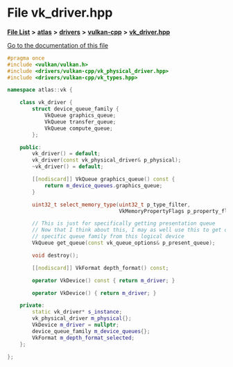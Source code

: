 

# File vk\_driver.hpp

[**File List**](files.md) **>** [**atlas**](dir_1e6ffef027cfcf7ded3287660b505c9f.md) **>** [**drivers**](dir_1605561db8076fbb4262fa758aa3edc0.md) **>** [**vulkan-cpp**](dir_47b67bd74134333dd9ae7c9592fa3f49.md) **>** [**vk\_driver.hpp**](vk__driver_8hpp.md)

[Go to the documentation of this file](vk__driver_8hpp.md)


```C++
#pragma once
#include <vulkan/vulkan.h>
#include <drivers/vulkan-cpp/vk_physical_driver.hpp>
#include <drivers/vulkan-cpp/vk_types.hpp>

namespace atlas::vk {

    class vk_driver {
        struct device_queue_family {
            VkQueue graphics_queue;
            VkQueue transfer_queue;
            VkQueue compute_queue;
        };

    public:
        vk_driver() = default;
        vk_driver(const vk_physical_driver& p_physical);
        ~vk_driver() = default;

        [[nodiscard]] VkQueue graphics_queue() const {
            return m_device_queues.graphics_queue;
        }

        uint32_t select_memory_type(uint32_t p_type_filter,
                                    VkMemoryPropertyFlags p_property_flag);

        // This is just for specifically getting presentation queue
        // Now that I think about this, I may as well use this to get our
        // specific queue family from this logical device
        VkQueue get_queue(const vk_queue_options& p_present_queue);

        void destroy();

        [[nodiscard]] VkFormat depth_format() const;

        operator VkDevice() const { return m_driver; }

        operator VkDevice() { return m_driver; }

    private:
        static vk_driver* s_instance;
        vk_physical_driver m_physical{};
        VkDevice m_driver = nullptr;
        device_queue_family m_device_queues{};
        VkFormat m_depth_format_selected;
    };

};
```


